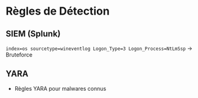 # Règles de Détection

## SIEM (Splunk)
`index=os sourcetype=wineventlog Logon_Type=3 Logon_Process=NtLmSsp` -> Bruteforce

## YARA
- Règles YARA pour malwares connus
